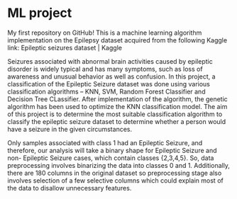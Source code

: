 # ML project 

My first repository on GitHub!
This is a machine learning algorithm implementation on the Epilepsy dataset acquired from the following Kaggle link:
Epileptic seizures dataset | Kaggle


Seizures associated with abnormal brain activities caused by epileptic disorder is widely typical and has many symptoms, such as loss of awareness and unusual behavior as well as confusion. 
In this project, a classification of the Epileptic Seizure dataset was done using various classification algorithms – KNN, SVM, Random Forest Classifier and Decision Tree CLassifier. After implementation of the algorithm, the genetic algorithm has been used to optimize the KNN classification model. 
The aim of this project is to determine the most suitable classification algorithm to classify the epileptic seizure dataset to determine whether a person would have a seizure in the given circumstances.


Only samples associated with class 1 had an Epileptic Seizure, and therefore, our analysis will take a binary shape for Epileptic Seizure and non- Epileptic Seizure cases, which contain classes {2,3,4,5}. So, data preprocessing involves binarizing the data into classes 0 and 1.
Additionally, there are 180 columns in the original dataset so preprocessing stage also involves selection of a few selective columns which could explain most of the data to disallow unnecessary features.


